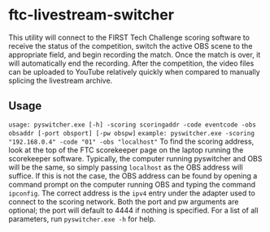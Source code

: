 # ftc-livestream-switcher
This utility will connect to the FIRST Tech Challenge scoring software to receive the status of the competition, switch the active OBS scene to the appropriate field, and begin recording the match. Once the match is over, it will automatically end the recording. After the competition, the video files can be uploaded to YouTube relatively quickly when compared to manually splicing the livestream archive.
## Usage
`usage: pyswitcher.exe [-h] -scoring scoringaddr -code eventcode -obs obsaddr [-port obsport] [-pw obspw]`
`example: pyswitcher.exe -scoring "192.168.0.4" -code "01" -obs "localhost"`
To find the scoring address, look at the top of the FTC scorekeeper page on the laptop running the scorekeeper software. Typically, the computer running pyswitcher and OBS will be the same, so simply passing `localhost` as the OBS address will suffice. If this is not the case, the OBS address can be found by opening a command prompt on the computer running OBS and typing the command `ipconfig`. The correct address is the `ipv4` entry under the adapter used to connect to the scoring network. Both the port and pw arguments are optional; the port will default to 4444 if nothing is specified. For a list of all parameters, run `pyswitcher.exe -h`  for help.
